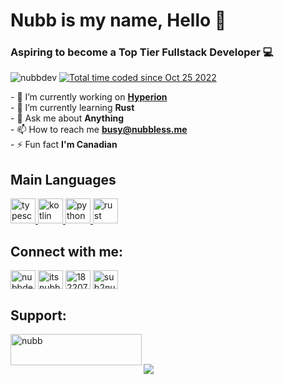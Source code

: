 <h1 align="left">Nubb is my name, Hello 👋</h1>
<h3 align="left">Aspiring to become a Top Tier Fullstack Developer 💻</h3> 
<p align="left"> 
    <img src="https://komarev.com/ghpvc/?username=nubbdev&label=Profile%20views&color=0e75b6&style=for-the-badge" alt="nubbdev" /> 
    <a href="https://wakatime.com/@1110ae68-a08c-44d8-a828-5c40de88884a"><img src="https://wakatime.com/badge/user/1110ae68-a08c-44d8-a828-5c40de88884a.svg?style=for-the-badge" alt="Total time coded since Oct 25 2022" /></a>
</p>

<p align="left">
    - 🔭 I’m currently working on <b><a href="https://github.com/team5009/Hyperion">Hyperion</a></b></br>
    - 🌱 I’m currently learning <b>Rust</b> </br>
    - 💬 Ask me about <b>Anything</b> </br>
    - 📫 How to reach me <b><a href="mailto:busy@nubbless.me">busy@nubbless.me</a></b> </br>
    - ⚡ Fun fact <b>I'm Canadian</b> </br>
</p>

<h2 align="left">Main Languages</h2>
<p align="left">
    <a href="https://www.typescriptlang.org/" target="_blank" rel="noreferrer"> <img src="https://raw.githubusercontent.com/NubbDev/nubbdev/main/typescript.svg" alt="typescript" width="40" height="40"/> </a>
    <a href="https://kotlinlang.org" target="_blank" rel="noreferrer"> <img src="https://raw.githubusercontent.com/NubbDev/nubbdev/main/kotlin.svg" alt="kotlin" width="40" height="40"/> </a> 
    <a href="https://www.python.org/" target="_blank" rel="noreferrer"> <img src="https://raw.githubusercontent.com/NubbDev/nubbdev/main/python.svg" alt="python" width="40" height="40"/> </a>
    <a href="https://www.rust-lang.org/" target="_blank" rel="noreferrer"> <img src="https://raw.githubusercontent.com/NubbDev/nubbdev/main/rust.svg" alt="rust" width="40" height="40"/> </a> 
</p>

<h2 align="left">Connect with me:</h3>
<p align="left">
    <a href="https://codepen.io/nubbdev" target="blank"><img align="center" src="https://raw.githubusercontent.com/rahuldkjain/github-profile-readme-generator/master/src/images/icons/Social/codepen.svg" alt="nubbdev" height="30" width="40" /></a>
    <a href="https://twitter.com/gil_o7" target="blank"><img align="center" src="https://raw.githubusercontent.com/rahuldkjain/github-profile-readme-generator/master/src/images/icons/Social/twitter.svg" alt="itsnubb_" height="30" width="40" /></a>
    <a href="https://stackoverflow.com/users/18220752" target="blank"><img align="center" src="https://raw.githubusercontent.com/rahuldkjain/github-profile-readme-generator/master/src/images/icons/Social/stack-overflow.svg" alt="18220752" height="30" width="40" /></a>
    <a href="https://instagram.com/sub2nubb" target="blank"><img align="center" src="https://raw.githubusercontent.com/rahuldkjain/github-profile-readme-generator/master/src/images/icons/Social/instagram.svg" alt="sub2nubb" height="30" width="40" /></a>
</p>

<h2 align="left">Support:</h3>
    <p><a href="https://www.buymeacoffee.com/nubb"> <img align="left" src="https://cdn.buymeacoffee.com/buttons/v2/default-yellow.png" height="50" width="210" alt="nubb" /></a></p><br><br>

<a href="https://wakatime.com"><img src="https://wakatime.com/share/@nubb/2d07c32b-e445-4764-a06b-2812d73d35f4.png" /></a>
